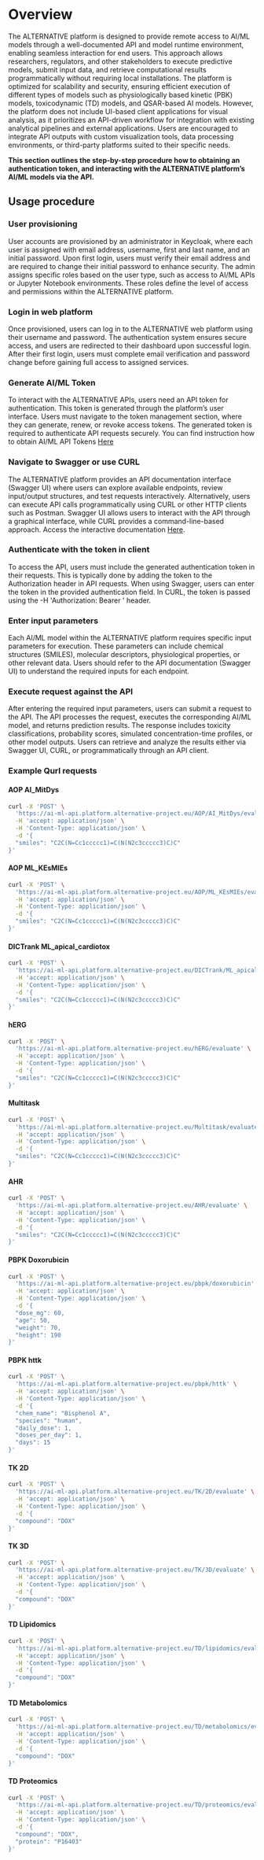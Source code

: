 # Overview

The ALTERNATIVE platform is designed to provide remote access to AI/ML models through a well-documented API and model runtime environment, enabling seamless interaction for end users. This approach allows researchers, regulators, and other stakeholders to execute predictive models, submit input data, and retrieve computational results programmatically without requiring local installations. The platform is optimized for scalability and security, ensuring efficient execution of different types of models such as physiologically based kinetic (PBK) models, toxicodynamic (TD) models, and QSAR-based AI models. However, the platform does not include UI-based client applications for visual analysis, as it prioritizes an API-driven workflow for integration with existing analytical pipelines and external applications. Users are encouraged to integrate API outputs with custom visualization tools, data processing environments, or third-party platforms suited to their specific needs.

**This section outlines the step-by-step procedure how to obtaining an authentication token, and interacting with the ALTERNATIVE platform’s AI/ML models via the API.**

## Usage procedure

### User provisioning

User accounts are provisioned by an administrator in Keycloak, where each user is assigned with email address, username, first and last name, and an initial password. Upon first login, users must verify their email address and are required to change their initial password to enhance security. The admin assigns specific roles based on the user type, such as access to AI/ML APIs or Jupyter Notebook environments. These roles define the level of access and permissions within the ALTERNATIVE platform.

### Login in web platform

Once provisioned, users can log in to the ALTERNATIVE web platform using their username and password. The authentication system ensures secure access, and users are redirected to their dashboard upon successful login. After their first login, users must complete email verification and password change before gaining full access to assigned services.

### Generate AI/ML Token

To interact with the ALTERNATIVE APIs, users need an API token for authentication. This token is generated through the platform’s user interface. Users must navigate to the token management section, where they can generate, renew, or revoke access tokens. The generated token is required to authenticate API requests securely. You can find instruction how to obtain AI/ML API Tokens [Here](../../maintainer-guide/system-services/ai-ml-api/api-usage/authentication/)

### Navigate to Swagger or use CURL

The ALTERNATIVE platform provides an API documentation interface (Swagger UI) where users can explore available endpoints, review input/output structures, and test requests interactively. Alternatively, users can execute API calls programmatically using CURL or other HTTP clients such as Postman. Swagger UI allows users to interact with the API through a graphical interface, while CURL provides a command-line-based approach. Access the interactive documentation [Here](https://ai-ml-api.platform.alternative-project.eu/swagger).

### Authenticate with the token in client

To access the API, users must include the generated authentication token in their requests. This is typically done by adding the token to the Authorization header in API requests. When using Swagger, users can enter the token in the provided authentication field. In CURL, the token is passed using the -H 'Authorization: Bearer <TOKEN>' header.

### Enter input parameters

Each AI/ML model within the ALTERNATIVE platform requires specific input parameters for execution. These parameters can include chemical structures (SMILES), molecular descriptors, physiological properties, or other relevant data. Users should refer to the API documentation (Swagger UI) to understand the required inputs for each endpoint.

### Execute request against the API

After entering the required input parameters, users can submit a request to the API. The API processes the request, executes the corresponding AI/ML model, and returns prediction results. The response includes toxicity classifications, probability scores, simulated concentration-time profiles, or other model outputs. Users can retrieve and analyze the results either via Swagger UI, CURL, or programmatically through an API client.

### Example Qurl requests

#### AOP AI_MitDys

```bash
curl -X 'POST' \
  'https://ai-ml-api.platform.alternative-project.eu/AOP/AI_MitDys/evaluate' \
  -H 'accept: application/json' \
  -H 'Content-Type: application/json' \
  -d '{
  "smiles": "C2C(N=Cc1ccccc1)=C(N(N2c3ccccc3)C)C"
}'
```
#### AOP ML_KEsMIEs

```bash
curl -X 'POST' \
  'https://ai-ml-api.platform.alternative-project.eu/AOP/ML_KEsMIEs/evaluate' \
  -H 'accept: application/json' \
  -H 'Content-Type: application/json' \
  -d '{
  "smiles": "C2C(N=Cc1ccccc1)=C(N(N2c3ccccc3)C)C"
}'
```
#### DICTrank ML_apical_cardiotox

```bash
curl -X 'POST' \
  'https://ai-ml-api.platform.alternative-project.eu/DICTrank/ML_apical_cardiotox/evaluate' \
  -H 'accept: application/json' \
  -H 'Content-Type: application/json' \
  -d '{
  "smiles": "C2C(N=Cc1ccccc1)=C(N(N2c3ccccc3)C)C"
}'
```

#### hERG

```bash
curl -X 'POST' \
  'https://ai-ml-api.platform.alternative-project.eu/hERG/evaluate' \
  -H 'accept: application/json' \
  -H 'Content-Type: application/json' \
  -d '{
  "smiles": "C2C(N=Cc1ccccc1)=C(N(N2c3ccccc3)C)C"
}'
```

#### Multitask

```bash
curl -X 'POST' \
  'https://ai-ml-api.platform.alternative-project.eu/Multitask/evaluate' \
  -H 'accept: application/json' \
  -H 'Content-Type: application/json' \
  -d '{
  "smiles": "C2C(N=Cc1ccccc1)=C(N(N2c3ccccc3)C)C"
}'
```

#### AHR

```bash
curl -X 'POST' \
  'https://ai-ml-api.platform.alternative-project.eu/AHR/evaluate' \
  -H 'accept: application/json' \
  -H 'Content-Type: application/json' \
  -d '{
  "smiles": "C2C(N=Cc1ccccc1)=C(N(N2c3ccccc3)C)C"
}'
```

#### PBPK Doxorubicin

```bash
curl -X 'POST' \
  'https://ai-ml-api.platform.alternative-project.eu/pbpk/doxorubicin' \
  -H 'accept: application/json' \
  -H 'Content-Type: application/json' \
  -d '{
  "dose_mg": 60,
  "age": 50,
  "weight": 70,
  "height": 190
}'
```

#### PBPK httk

```bash
curl -X 'POST' \
  'https://ai-ml-api.platform.alternative-project.eu/pbpk/httk' \
  -H 'accept: application/json' \
  -H 'Content-Type: application/json' \
  -d '{
  "chem_name": "Bisphenol A",
  "species": "human",
  "daily_dose": 1,
  "doses_per_day": 1,
  "days": 15
}'
```

#### TK 2D

```bash
curl -X 'POST' \
  'https://ai-ml-api.platform.alternative-project.eu/TK/2D/evaluate' \
  -H 'accept: application/json' \
  -H 'Content-Type: application/json' \
  -d '{
  "compound": "DOX"
}'
```

#### TK 3D

```bash
curl -X 'POST' \
  'https://ai-ml-api.platform.alternative-project.eu/TK/3D/evaluate' \
  -H 'accept: application/json' \
  -H 'Content-Type: application/json' \
  -d '{
  "compound": "DOX"
}'
```

#### TD Lipidomics

```bash
curl -X 'POST' \
  'https://ai-ml-api.platform.alternative-project.eu/TD/lipidomics/evaluate' \
  -H 'accept: application/json' \
  -H 'Content-Type: application/json' \
  -d '{
  "compound": "DOX"
}'
```

#### TD Metabolomics

```bash
curl -X 'POST' \
  'https://ai-ml-api.platform.alternative-project.eu/TD/metabolomics/evaluate' \
  -H 'accept: application/json' \
  -H 'Content-Type: application/json' \
  -d '{
  "compound": "DOX"
}'
```

#### TD Proteomics

```bash
curl -X 'POST' \
  'https://ai-ml-api.platform.alternative-project.eu/TD/proteomics/evaluate' \
  -H 'accept: application/json' \
  -H 'Content-Type: application/json' \
  -d '{
  "compound": "DOX",
  "protein": "P16403"
}'
```